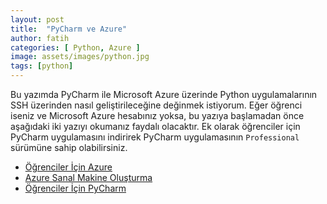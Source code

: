 ```yaml
---
layout: post
title:  "PyCharm ve Azure"
author: fatih
categories: [ Python, Azure ]
image: assets/images/python.jpg
tags: [python]
---
```


Bu yazımda PyCharm ile Microsoft Azure üzerinde Python uygulamalarının SSH üzerinden nasıl geliştirileceğine değinmek istiyorum. Eğer öğrenci iseniz ve Microsoft Azure hesabınız yoksa, bu yazıya başlamadan önce aşağıdaki iki yazıyı okumanız faydalı olacaktır. Ek olarak öğrenciler için PyCharm uygulamasını indirirek PyCharm uygulamasının ```Professional``` sürümüne sahip olabilirsiniz.

* [Öğrenciler İçin Azure][onceki-1]
* [Azure Sanal Makine Oluşturma][onceki-2]
* [Öğrenciler İçin PyCharm][pycharm-ogrenci]


[onceki-1]: https://fatihzor.github.io/ogrenciler-icin-azure/
[onceki-2]: https://fatihzor.github.io/azure-sanal-makine-olusturma/
[pycharm-ogrenci]: https://www.jetbrains.com/student/
